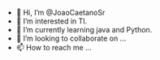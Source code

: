 - 👋 Hi, I’m @JoaoCaetanoSr
- 👀 I’m interested in TI.    
- 🌱 I’m currently learning java and Python.
- 💞️ I’m looking to collaborate on ...
- 📫 How to reach me ...

<!---
JoaoCaetanoSr/JoaoCaetanoSr is a ✨ special ✨ repository because its `README.md` (this file) appears on your GitHub profile.
You can click the Preview link to take a look at your changes.
--->
